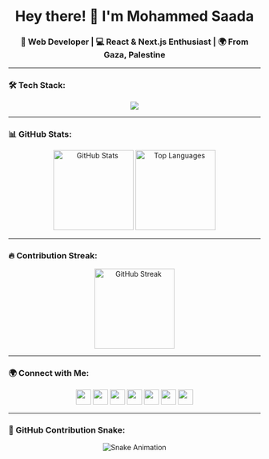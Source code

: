 <h1 align="center">Hey there! 👋 I'm Mohammed Saada</h1>
<h3 align="center">🚀 Web Developer | 💻 React & Next.js Enthusiast | 🌍 From Gaza, Palestine</h3>

---

### 🛠️ Tech Stack:
<div align="center">
  <img src="https://skillicons.dev/icons?i=react,nextjs,js,ts,redux,tailwind,materialui,git,docker,linux" />
</div>

---

### 📊 GitHub Stats:
<div align="center">
  <img src="https://github-readme-stats.vercel.app/api?username=mohammed4122002&show_icons=true&theme=radical&count_private=true" height="160" alt="GitHub Stats" />
  <img src="https://github-readme-stats.vercel.app/api/top-langs/?username=mohammed4122002&layout=compact&theme=radical&langs_count=6" height="160" alt="Top Languages" />
</div>

---

### 🔥 Contribution Streak:
<div align="center">
  <img src="https://github-readme-streak-stats.herokuapp.com/?user=mohammed4122002&theme=radical" height="160" alt="GitHub Streak" />
</div>

---

### 🌍 Connect with Me:
<div align="center">
  <a href="https://facebook.com/yourprofile"><img src="https://skillicons.dev/icons?i=facebook" height="30" /></a>
  <a href="https://linkedin.com/in/yourprofile"><img src="https://skillicons.dev/icons?i=linkedin" height="30" /></a>
  <a href="mailto:youremail@gmail.com"><img src="https://skillicons.dev/icons?i=gmail" height="30" /></a>
  <a href="https://instagram.com/yourprofile"><img src="https://skillicons.dev/icons?i=instagram" height="30" /></a>
  <a href="https://stackoverflow.com/users/yourid"><img src="https://skillicons.dev/icons?i=stackoverflow" height="30" /></a>
  <a href="https://twitter.com/yourprofile"><img src="https://skillicons.dev/icons?i=twitter" height="30" /></a>
  <a href="https://t.me/yourusername"><img src="https://skillicons.dev/icons?i=telegram" height="30" /></a>
</div>

---

### 🐍 GitHub Contribution Snake:
<div align="center">
  <img src="https://raw.githubusercontent.com/mohammed4122002/mohammed4122002/output/snake.svg" alt="Snake Animation">
</div>
